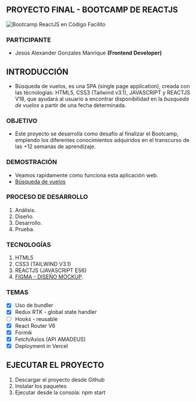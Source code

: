 ## PROYECTO FINAL - BOOTCAMP DE REACTJS

<img src="https://raw.githubusercontent.com/gmanriqe/frontend-bootcamp-reactjs/master/src/assets/images/readme/banner_readme.png" alt="Bootcamp ReactJS en Código Facilito" />

### PARTICIPANTE

- Jesús Alexander Gonzales Manrique **(Frontend Developer)**

## INTRODUCCIÓN

- Búsqueda de vuelos, es una SPA (single page application), creada con las técnologías: HTML5, CSS3 (Tailwind v3.1), JAVASCRIPT y REACTJS V18, que ayudará al usuario a encontrar disponibilidad en la *busqueda de vuelos* a partir de una fecha determinada.

### OBJETIVO

- Este proyecto se desarrolla como desafío al finalizar el Bootcamp, emplendo los diferentes conocimientos adquiridos en el transcurso de las +12 semanas de aprendizaje.

### DEMOSTRACIÓN

- Veamos rapidamente como funciona esta aplicación web.
- [Búsqueda de vuelos](https://bootcamp-flight-offers-search.vercel.app/)

### PROCESO DE DESARROLLO

1. Análisis.
2. Diseño.
3. Desarrollo.
4. Prueba.

### TECNOLOGÍAS

1. HTML5
2. CSS3 (TAILWIND V3.1)
3. REACTJS (JAVASCRIPT ES6)
4. [FIGMA - DISEÑO MOCKUP](https://www.figma.com/proto/Uhrn8A1aEJ6cMTy1l9mPfc/Bootcamp-ReactJS---Amadeus?node-id=42%3A600&scaling=min-zoom&page-id=0%3A1&starting-point-node-id=42%3A600).

### TEMAS

- [x] Uso de bundler
- [x] Redux RTK - global state handler
- [ ] Hooks - reusable
- [x] React Router V6
- [x] Formik
- [x] Fetch/Axios (API AMADEUS)
- [x] Deployment in Vercel

## EJECUTAR EL PROYECTO

1. Descargar el proyecto desde Github
2. Instalar los paquetes
3. Ejecutar desde la consola: npm start
